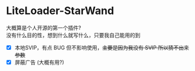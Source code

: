 # LiteLoader-StarWand

大概算是个人开源的第一个插件?  
没有什么目的性，想到什么就写什么，只要我自己能用的到

- [x] 本地SVIP，有点 BUG 但不影响使用，~~主要是因为我没有 SVIP 所以猜不出来参数~~
- [x] 屏蔽广告 (大概有用?)
